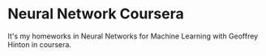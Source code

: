 # Neural Network Coursera
It's my homeworks in Neural Networks for Machine Learning with Geoffrey Hinton in coursera.
